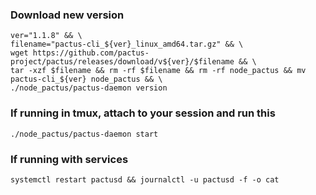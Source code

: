 ### Download new version

```
ver="1.1.8" && \
filename="pactus-cli_${ver}_linux_amd64.tar.gz" && \
wget https://github.com/pactus-project/pactus/releases/download/v${ver}/$filename && \
tar -xzf $filename && rm -rf $filename && rm -rf node_pactus && mv pactus-cli_${ver} node_pactus && \
./node_pactus/pactus-daemon version
```

### If running in tmux, attach to your session and run this
```
./node_pactus/pactus-daemon start
```

### If running with services
```
systemctl restart pactusd && journalctl -u pactusd -f -o cat
```
